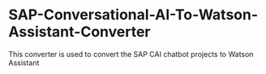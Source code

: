 # SAP-Conversational-AI-To-Watson-Assistant-Converter
This converter is used to convert the SAP CAI chatbot projects to Watson Assistant
